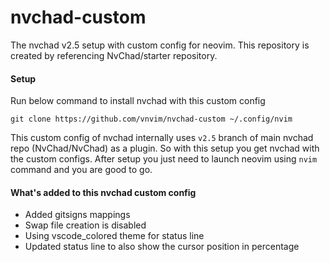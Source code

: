 # nvchad-custom
The nvchad v2.5 setup with custom config for neovim. This repository is created by referencing NvChad/starter repository.

#### Setup
Run below command to install nvchad with this custom config
```
git clone https://github.com/vnvim/nvchad-custom ~/.config/nvim
```

This custom config of nvchad internally uses `v2.5` branch of main nvchad repo (NvChad/NvChad) as a plugin. So with this setup you get nvchad with the custom configs.
After setup you just need to launch neovim using `nvim` command and you are good to go.

#### What's added to this nvchad custom config
- Added gitsigns mappings
- Swap file creation is disabled
- Using vscode_colored theme for status line
- Updated status line to also show the cursor position in percentage
